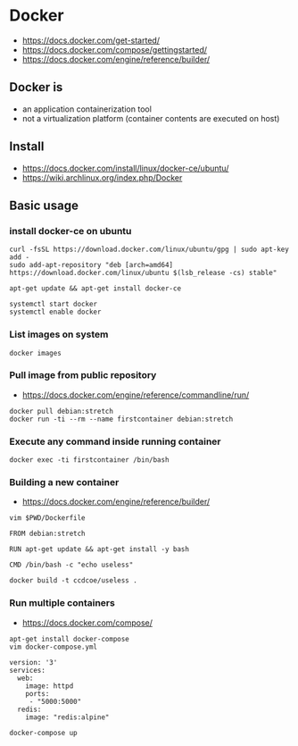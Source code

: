 # Docker

* https://docs.docker.com/get-started/
* https://docs.docker.com/compose/gettingstarted/
* https://docs.docker.com/engine/reference/builder/

## Docker is
* an application containerization tool
* not a virtualization platform (container contents are executed on host)

## Install
* https://docs.docker.com/install/linux/docker-ce/ubuntu/
* https://wiki.archlinux.org/index.php/Docker

## Basic usage

### install docker-ce on ubuntu

```
curl -fsSL https://download.docker.com/linux/ubuntu/gpg | sudo apt-key add -
sudo add-apt-repository "deb [arch=amd64] https://download.docker.com/linux/ubuntu $(lsb_release -cs) stable"
```
```
apt-get update && apt-get install docker-ce
```
```
systemctl start docker
systemctl enable docker
```

### List images on system
```
docker images
```

### Pull image from public repository

* https://docs.docker.com/engine/reference/commandline/run/

```
docker pull debian:stretch
docker run -ti --rm --name firstcontainer debian:stretch
```

### Execute any command inside running container
```
docker exec -ti firstcontainer /bin/bash
```

### Building a new container 

* https://docs.docker.com/engine/reference/builder/

```
vim $PWD/Dockerfile
```
```
FROM debian:stretch

RUN apt-get update && apt-get install -y bash

CMD /bin/bash -c "echo useless"
```
```
docker build -t ccdcoe/useless .
```

### Run multiple containers

* https://docs.docker.com/compose/

```
apt-get install docker-compose
vim docker-compose.yml
```
```
version: '3'
services:
  web:
    image: httpd
    ports:
     - "5000:5000"
  redis:
    image: "redis:alpine"
```
```
docker-compose up
```
